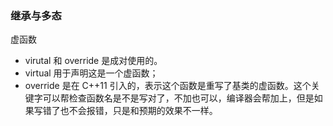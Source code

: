 
### 继承与多态

虚函数
- virutal 和 override 是成对使用的。
- virtual 用于声明这是一个虚函数；
- override 是在 C++11 引入的，表示这个函数是重写了基类的虚函数。这个关键字可以帮检查函数名是不是写对了，不加也可以，编译器会帮加上，但是如果写错了也不会报错，只是和预期的效果不一样。